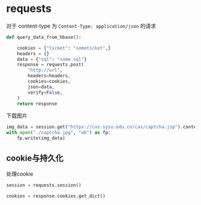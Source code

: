 # requests

对于 content-type 为 `Content-Type: application/json` 的请求

```python
def query_data_from_hbase():

    cookies = {"ticket": "someticket",}
    headers = {}
    data = {"sql": "some sql"}
    response = requests.post(
        "http://url",
        headers=headers,
        cookies=cookies,
        json=data,
        verify=False,
    )
    return response
```

下载图片

```python
img_data = session.get("https://cas.sysu.edu.cn/cas/captcha.jsp").content
with open("./captcha.jpg", "wb") as fp:
    fp.write(img_data)
```

## cookie与持久化

处理cookie

```python
session = requests.session()

cookies = response.cookies.get_dict()
```